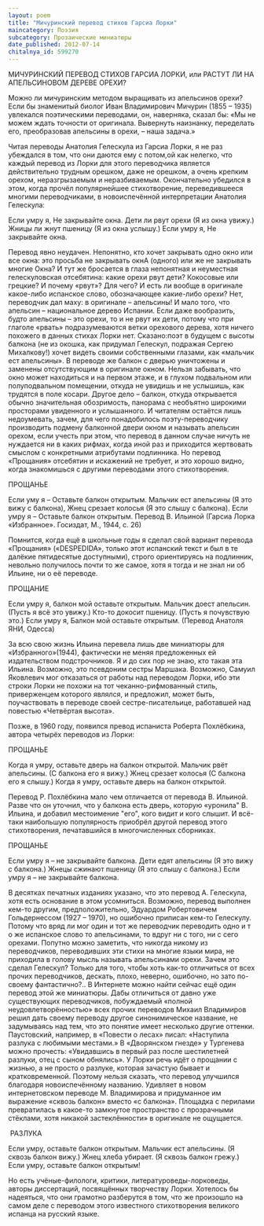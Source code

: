 ```yaml
---
layout: poem
title: "Мичуринский перевод стихов Гарсиа Лорки"
maincategory: Поэзия
subcategory: Прозаические миниатюры
date_published: 2012-07-14
chitalnya_id: 599270
---
```




МИЧУРИНСКИЙ ПЕРЕВОД СТИХОВ ГАРСИА ЛОРКИ,
или РАСТУТ ЛИ НА АПЕЛЬСИНОВОМ ДЕРЕВЕ ОРЕХИ?

Можно ли мичуринским методом выращивать из апельсинов орехи? Если бы знаменитый биолог Иван Владимирович Мичурин (1855 – 1935) увлекался поэтическими переводами, он, наверняка, сказал бы: «Мы не можем ждать точности от оригинала. Вывернуть наизнанку, переделать его, преобразовав апельсины в орехи, – наша задача.»

Читая переводы Анатолия Гелескула из Гарсиа Лорки, я не раз убеждался в том, что они даются ему  с потом,ой как нелегко, что каждый перевод из Лорки для этого переводчика является действительно трудным орешком, даже не орешком, а очень крепким орехом, неразгрызаемым и неразбиваемым. Окончательно убедился в этом, когда прочёл популярнейшее стихотворение, переведившееся многими переводчиками, в новоиспечённой интерпретации Анатолия Гелескула:

Если умру я,
Не закрывайте окна.
Дети ли рвут орехи
(Я из окна увижу.)
Жницы ли жнут пшеницу
(Я из окна услышу.)
Если умру я,
Не закрывайте окна.

Перевод явно неудачен. Непонятно, кто хочет закрывать одно окно или все окна: это просьба не закрывать окнА (одного) или же не закрывать многие Окна? И тут же бросается в глаза непонятная и неуместная гелескуловская отсебятина: какие орехи рвут дети? Кокосовые или грецкие? И почему «рвут»? Для чего? И есть ли вообще в оригинале какое-либо испанское слово, обозначающее какие-либо орехи? Нет, переводчик дал маху: в оригинале – апельсины! И мало того, что апельсин – национальное дерево Испании. Если даже вообразить, будто апельсины – это орехи, то и не рвут их дети, потому что при глаголе «рвать» подразумеваются ветки орехового дерева, хотя ничего похожего в данных стихах Лорки нет. Сказано:поэт в будущем с высоты балкона (не из окошка, как придумал Гелескул, подражая Сергею Михалкову!) хочет видеть своими собственными глазами, как «мальчик ест апельсины». В переводе же балкон с дверью уничтожены и заменены отсутствующим в оригинале окном. Нельзя забывать, что окно может находиться и на первом этаже, и в  глухом подвальном или полуподвальном помещении, откуда не увидишь и не услышишь, как трудятся в поле косари. Другое дело – балкон, откуда открывается обычно значительная обозримость, панорама с необъятно широкими просторами увиденного и услышанного. И читателям остаётся лишь недоумевать, зачем, для чего понадобилось поэту-переводчику производить подмену балконной двери окном и называть апельсин орехом, если учесть при этом, что перевод в данном случае ничуть не нуждается ни в каких рифмах, когда иной раз и приходится жертвовать смыслом с конкретными атрибутами подлинника. Но перевод «Прощания» отсебятин и искажений не требует, и это хорошо видно, когда знакомишься с другими переводами этого стихотворения.

ПРОЩАНЬЕ

Если уму я – 
Оставьте балкон открытым.
Мальчик ест апельсины
(Я это вижу с балкона),
Жнец срезает колосья
(Я это слышу с балкона).
Если умру я – 
Оставьте балкон открытым.
Перевод В. Ильиной
(Гарсиа Лорка «Избранное». 
Госиздат, М., 1944, с. 26)
 
Помнится, когда ещё в школьные годы я сделал свой вариант перевода «Прощания» («DESPEDIDA», только этот испанский текст и был в те далёкие пятидесятые доступными), строго ориентируясь на подлинник, невольно получилось почти то же самое, хотя я тогда и не знал ни об Ильине, ни о её переводе.
 
ПРОЩАНИЕ

Если умру я,
балкон мой оставьте открытым.
Мальчик доест апельсин.
(Пусть я всё это увижу.)
Кто-то докосит пшеницу.
(Пусть я почувствую это.)
Если умру я,
Балкон мой оставьте открытым.
(Перевод Анатоля ЯНИ, Одесса)

За всю свою жизнь Ильина перевела лишь две миниатюры для «Избранного»(1944), фактически не меняя предложенных ей издательством подстрочников. Я и до сих пор не знаю, кто такая эта Ильина. Возможно, это псевдоним сестры Маршака. Возможно, Самуил Яковлевич мог отказаться от работы над переводом Лорки, ибо эти строки Лорки не похожи на тот чеканно-рифмованный стиль, приверженцем которого являлся, и предложил, может быть, поучаствовать в переводе своей сестре-писательице, работавшей над повестью «Четвёртая высота».

Позже, в 1960 году, появился превод испаниста Роберта Похлёбкина, автора четырёх переводов из Лорки:

ПРОЩАНЬЕ

Когда я умру,
оставьте дверь на балкон открытой.
Мальчик рвёт апельсины.
(С балкона его я вижу.)
Жнец срезает колосья
(С балкона его я слышу.)
Когда я умру,
оставьте дверь на балкон открытой.

Перевод Р. Похлёбкина мало чем отличается от перевода В. Ильиной. Разве что он уточнил, что у балкона есть дверь, которую «уронила" В. Ильина, и добавил местоимение "его", кого видит и кого слышит.
И всё-таки наибольшую популярность приобрёл другой перевод этого стихотворения, печатавшийся в многочисленных сборниках.

ПРОЩАНЬЕ

Если умру я – 
не закрывайте балкона.
Дети едят апельсины
(Я это вижу с балкона.)
Жнецы сжинают пшеницу
(Я это слышу с балкона.) 
Если умру я – 
не закрывайте балкона.

В десятках печатных изданиях указано, что это перевод А. Гелескула, хотя есть основание в этом усомниться. Возможно, перевод выполнен кем-то другим, предположительно, Эдуардом Робертовичем Гольдернессом (1927 – 1970), но ошибочно приписан кем-то Гелескулу. Потому что вряд ли мог один и тот же переводчик переводить одно и т о же испанское слово то апельсинами, то вдруг ни с того, ни с сего орехами. Попутно можно заметить, что никогда никому из переводчиков, переводивших эти стихи на многие языки мира, не приходила в голову мысль называть апельсинами орехи. Зачем это сделал Гелескул? Только для того, чтобы хоть как-то отличиться от всех прочих переводчиков, дескать, плохо, неверно, ошибочно, но зато по-своему фантастично?.. 
В Интернете можно  найти сейчас  ещё один перевод этой же миниатюры. Дабы отличиться от давно уже существующих переводчиков, побуждаемый «полной неудовлетворённостью» всех прочих переводов Михаил Владимиров решил дать своему переводу другое синонимическое название, не задумываясь над тем, что это понятие имеет несколько другие оттенки. Паустовский, например, в «Повести о лесах» писал: «Наступила разлука с любимыми местами.» В «Дворянском гнезде» у Тургенева можно прочесть: «Увидавшись в первый раз после шестилетней разлуки, отец с сыном обнялись». У Лорки речь идёт о прощании с жизнью, а не просто о разлуке, которая зачастую бывает и кратковременной. Поэтому нельзя сказать, что перевод улучшился благодаря новоиспечённому названию. Удивляет в новом интернетовском переводе М. Владимирова и придуманное им выражение «сквозь балкон» вместо «с балкона». Площадка с перилами превратилась в какое-то замкнутое пространство с прозрачными стёклами, хотя никакой застеклённости» в оригинале не ощущается.

 РАЗЛУКА

Если умру,
оставьте балкон открытым.
Мальчик ест апельсины.
(Я сквозь балкон вижу.)
Жнец хлеба убирает.
(Я сквозь балкон грежу.)
Если умру,
оставьте балкон открытым!

Но есть учёные-филологи, критики, литературоведы-лорковеды, авторы диссертаций,
посвящённых творчеству Лорки. Хотелось бы надеяться, что они грамотно разберутся в том, что же произошло на самом деле с переводом этого известного стихотворения великого испанца на русский языке.






